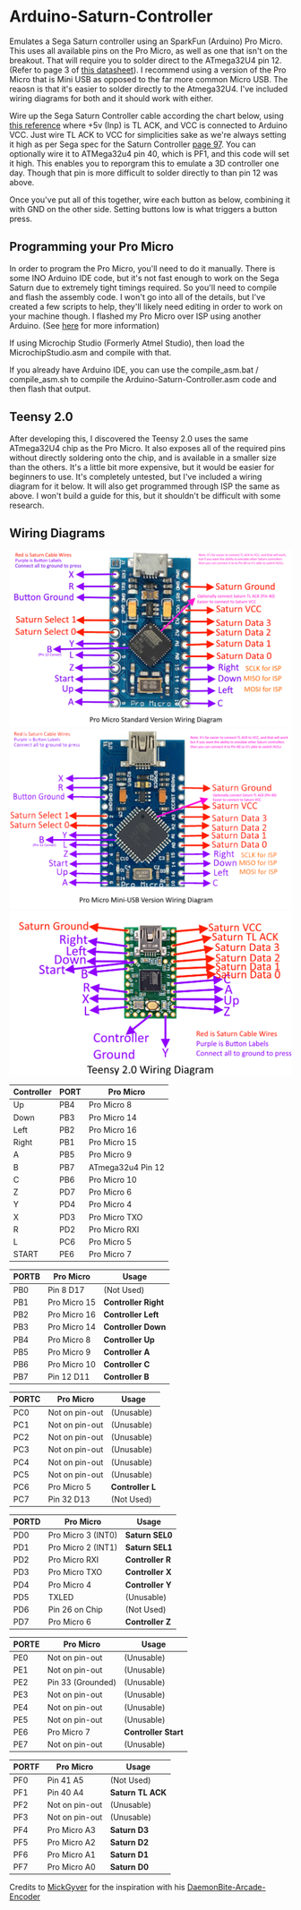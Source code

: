 # Arduino-Saturn-Controller
Emulates a Sega Saturn controller using an SparkFun (Arduino) Pro Micro. This uses all available pins on the Pro Micro, as well as one that isn't on the breakout. That will require you to solder direct to the ATmega32U4 pin 12. (Refer to page 3 of [this datasheet](https://ww1.microchip.com/downloads/en/DeviceDoc/Atmel-7766-8-bit-AVR-ATmega16U4-32U4_Datasheet.pdf)). I recommend using a version of the Pro Micro that is Mini USB as opposed to the far more common Micro USB. The reaosn is that it's easier to solder directly to the Atmega32U4. I've included wiring diagrams for both and it should work with either.

Wire up the Sega Saturn Controller cable according the chart below, using [this reference](https://gamesx.com/controldata/saturn.htm) where +5v (Inp) is TL ACK, and VCC is connected to Arduino VCC. 
Just wire TL ACK to VCC for simplicities sake as we're always setting it high as per Sega spec for the Saturn Controller [page 97](https://cdn.preterhuman.net/texts/gaming_and_diversion/CONSOLES/sega/ST-169-R1-072694.pdf).
You can optionally wire it to ATMega32u4 pin 40, which is PF1, and this code will set it high. This enables you to reporgram this to emulate a 3D controller one day. Though that pin is more difficult to solder directly to than pin 12 was above.

Once you've put all of this together, wire each button as below, combining it with GND on the other side. Setting buttons low is what triggers a button press.

## Programming your Pro Micro
In order to program the Pro Micro, you'll need to do it manually. There is some INO Arduino IDE code, but it's not fast enough to work on the Sega Saturn due to extremely tight timings required. So you'll need to compile and flash the assembly code. I won't go into all of the details, but I've created a few scripts to help, they'll likely need editing in order to work on your machine though. I flashed my Pro Micro over ISP using another Arduino. (See [here](https://www.arduino.cc/en/Tutorial/BuiltInExamples/ArduinoISP) for more information)

If using Microchip Studio (Formerly Atmel Studio), then load the MicrochipStudio.asm and compile with that.

If you already have Arduino IDE, you can use the compile_asm.bat / compile_asm.sh to compile the Arduino-Saturn-Controller.asm code and then flash that output.

## Teensy 2.0
After developing this, I discovered the Teensy 2.0 uses the same ATmega32U4 chip as the Pro Micro. It also exposes all of the required pins without directly soldering onto the chip, and is available in a smaller size than the others. It's a little bit more expensive, but it would be easier for beginners to use. It's completely untested, but I've included a wiring diagram for it below. It will also get programmed through ISP the same as above. I won't build a guide for this, but it shouldn't be difficult with some research.

## Wiring Diagrams
![DiagramMicro](wiring-diagram-Micro-USB.png)
![DiagramMini](wiring-diagram-Mini-USB.png)
![DiagramTeensy](wiring-diagram-teensy.png)


| Controller | PORT | Pro Micro         |
|------------|------|-------------------|
| Up         | PB4  | Pro Micro 8       |
| Down       | PB3  | Pro Micro 14      |
| Left       | PB2  | Pro Micro 16      |
| Right      | PB1  | Pro Micro 15      |
| A          | PB5  | Pro Micro 9       |
| B          | PB7  | ATmega32u4 Pin 12 |
| C          | PB6  | Pro Micro 10      |
| Z          | PD7  | Pro Micro 6       |
| Y          | PD4  | Pro Micro 4       |
| X          | PD3  | Pro Micro TXO     |
| R          | PD2  | Pro Micro RXI     |
| L          | PC6  | Pro Micro 5       |
| START      | PE6  | Pro Micro 7       |

|PORTB| Pro Micro          | Usage                |
|-----|--------------------|----------------------|
| PB0 | Pin 8  D17         | (Not Used)           |
| PB1 | Pro Micro 15       | **Controller Right** |
| PB2 | Pro Micro 16       | **Controller Left**  |
| PB3 | Pro Micro 14       | **Controller Down**  |
| PB4 | Pro Micro 8        | **Controller Up**    |
| PB5 | Pro Micro 9        | **Controller A**     |
| PB6 | Pro Micro 10       | **Controller C**     |
| PB7 | Pin 12 D11         | **Controller B**     |

|PORTC| Pro Micro          | Usage                |
|-----|--------------------|----------------------|
| PC0 | Not on pin-out     | (Unusable)           |
| PC1 | Not on pin-out     | (Unusable)           |
| PC2 | Not on pin-out     | (Unusable)           |
| PC3 | Not on pin-out     | (Unusable)           |
| PC4 | Not on pin-out     | (Unusable)           |
| PC5 | Not on pin-out     | (Unusable)           |
| PC6 | Pro Micro 5        | **Controller  L**    |
| PC7 | Pin 32 D13         | (Not Used)           |

|PORTD| Pro Micro          | Usage                |
|-----|------------------  |----------------------|
| PD0 | Pro Micro 3 (INT0) | **Saturn SEL0**      |
| PD1 | Pro Micro 2 (INT1) | **Saturn SEL1**      |
| PD2 | Pro Micro RXI      | **Controller R**     |
| PD3 | Pro Micro TXO      | **Controller X**     |
| PD4 | Pro Micro 4        | **Controller Y**     |
| PD5 | TXLED              | (Unusable)           |
| PD6 | Pin 26 on Chip     | (Not Used)           |
| PD7 | Pro Micro 6        | **Controller Z**     |
 
|PORTE| Pro Micro          | Usage                |
|-----|--------------------|----------------------|
| PE0 | Not on pin-out     | (Unusable)           |
| PE1 | Not on pin-out     | (Unusable)           |
| PE2 | Pin 33 (Grounded)  | (Unusable)           |
| PE3 | Not on pin-out     | (Unusable)           |
| PE4 | Not on pin-out     | (Unusable)           |
| PE5 | Not on pin-out     | (Unusable)           |
| PE6 | Pro Micro 7        | **Controller Start** |
| PE7 | Not on pin-out     | (Unusable)           |
 
|PORTF| Pro Micro          | Usage                |
|-----|--------------------|----------------------|
| PF0 | Pin 41 A5          | (Not Used)           |
| PF1 | Pin 40 A4          | **Saturn TL ACK**    |
| PF2 | Not on pin-out     | (Unusable)           |
| PF3 | Not on pin-out     | (Unusable)           |
| PF4 | Pro Micro A3       | **Saturn D3**        |
| PF5 | Pro Micro A2       | **Saturn D2**        |
| PF6 | Pro Micro A1       | **Saturn D1**        |
| PF7 | Pro Micro A0       | **Saturn D0**        |


Credits to [MickGyver](https://github.com/MickGyver) for the inspiration with his [DaemonBite-Arcade-Encoder](https://github.com/MickGyver/DaemonBite-Arcade-Encoder)
